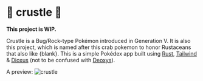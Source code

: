 # 🦀 crustle 🦀

**This project is WIP.**

Crustle is a Bug/Rock-type Pokémon introduced in Generation V. It is also this project, which is named after this crab pokemon to honor Rustaceans that also like {blank}. This is a simple Pokédex app built using [Rust](https://www.rust-lang.org/), [Tailwind](https://tailwindcss.com/) & [Dioxus](https://dioxuslabs.com/) (not to be confused with [Deoxys](https://bulbapedia.bulbagarden.net/wiki/Deoxys_(Pok%C3%A9mon))).

A preview:
![crustle](https://github.com/ericgbanta/crustle/assets/44131634/0c71fa0b-433a-45ed-a3e4-666071202e5f)
